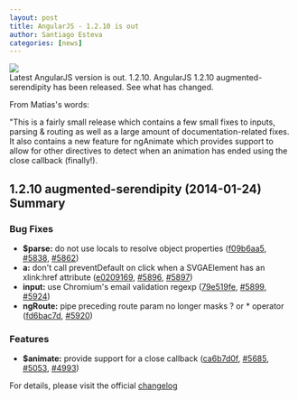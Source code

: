 ```yaml
---
layout: post
title: AngularJS - 1.2.10 is out
author: Santiago Esteva
categories: [news]
---
```


<div class="logo-container"><img src="http://ng-learn.org/img/AngularJS-Shield-small.png" class="logo"/></div>
Latest AngularJS version is out. 1.2.10. AngularJS 1.2.10 augmented-serendipity has been released.
See what has changed.

From Matias's words:

"This is a fairly small release which contains a few small fixes to inputs, parsing & routing as well as a large amount of documentation-related fixes.
It also contains a new feature for ngAnimate which provides support to allow for other directives to detect when an animation has ended using the close callback (finally!).

## 1.2.10 augmented-serendipity (2014-01-24) Summary

### Bug Fixes

- **$parse:** do not use locals to resolve object properties
  ([f09b6aa5](https://github.com/angular/angular.js/commit/f09b6aa5b58c090e3b8f8811fb7735e38d4b7623),
   [#5838](https://github.com/angular/angular.js/issues/5838), [#5862](https://github.com/angular/angular.js/issues/5862))
- **a:** don't call preventDefault on click when a SVGAElement has an xlink:href attribute
  ([e0209169](https://github.com/angular/angular.js/commit/e0209169bf1463465ad07484421620748a4d3908),
   [#5896](https://github.com/angular/angular.js/issues/5896), [#5897](https://github.com/angular/angular.js/issues/5897))
- **input:** use Chromium's email validation regexp
  ([79e519fe](https://github.com/angular/angular.js/commit/79e519fedaec54390a8bdacfb1926bfce57a1eb6),
   [#5899](https://github.com/angular/angular.js/issues/5899), [#5924](https://github.com/angular/angular.js/issues/5924))
- **ngRoute:** pipe preceding route param no longer masks ? or * operator
  ([fd6bac7d](https://github.com/angular/angular.js/commit/fd6bac7de56f728a89782dc80c78f7d5c21bbc65),
   [#5920](https://github.com/angular/angular.js/issues/5920))


### Features

- **$animate:** provide support for a close callback
  ([ca6b7d0f](https://github.com/angular/angular.js/commit/ca6b7d0fa2e355ebd764230260758cee9a4ebe1e),
   [#5685](https://github.com/angular/angular.js/issues/5685), [#5053](https://github.com/angular/angular.js/issues/5053), [#4993](https://github.com/angular/angular.js/issues/4993))


For details, please visit the official [changelog][1]

[1]:[https://github.com/angular/angular.js/blob/master/CHANGELOG.md]

